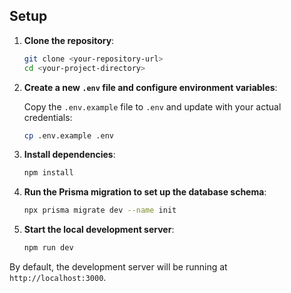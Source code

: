 ## Setup

1. **Clone the repository**:

   ```sh
   git clone <your-repository-url>
   cd <your-project-directory>
   ```

2. **Create a new `.env` file and configure environment variables**:

   Copy the `.env.example` file to `.env` and update with your actual credentials:

   ```sh
   cp .env.example .env
   ```

3. **Install dependencies**:

   ```sh
   npm install
   ```

4. **Run the Prisma migration to set up the database schema**:

   ```sh
   npx prisma migrate dev --name init
   ```

5. **Start the local development server**:

   ```sh
   npm run dev
   ```

By default, the development server will be running at `http://localhost:3000`.
